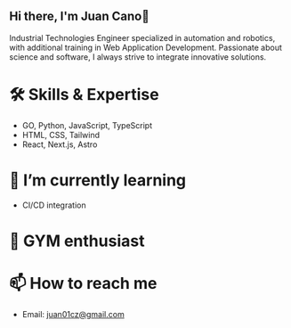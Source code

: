 ## Hi there, I'm Juan Cano👋
Industrial Technologies Engineer specialized in automation and robotics, with additional training in Web Application Development. Passionate about science and software, I always strive to integrate innovative solutions.

# 🛠️ Skills & Expertise
- GO, Python, JavaScript, TypeScript
- HTML, CSS, Tailwind
- React, Next.js, Astro

# 🌱 I’m currently learning
- CI/CD integration

# 💪 GYM enthusiast

# 📫 How to reach me
- Email: juan01cz@gmail.com

